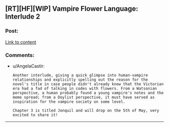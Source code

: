 ## [RT][HF][WIP] Vampire Flower Language: Interlude 2

### Post:

[Link to content](https://archiveofourown.org/works/13710744/chapters/33189828)

### Comments:

- u/AngelaCastir:
  ```
  Another interlude, giving a quick glimpse into human-vampire relationships and explicitly spelling out the reason for the novel's title in case people didn't already know that the Victorian era had a fad of talking in codes with flowers. From a Watsonian perspective, a human probably found a young vampire's notes and the meme spread; from a Doylist perspective, it must have served as inspiration for the vampire society on some level.

  Chapter 3 is titled Jonquil and will drop on the 5th of May, very excited to share it!
  ```

---

